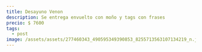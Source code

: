 ```yaml
---
title: Desayuno Venon
description: Se entrega envuelto con moño y tags con frases
precio: $ 7600
tags:
  - post
image: /assets/assets/277460343_490595349390853_8255713563107134219_n.jpg
---
```

